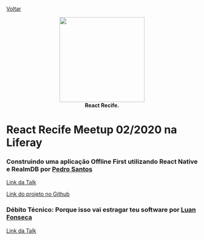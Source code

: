 [Voltar](README.md)

<p align="center">
  <img src="https://i.imgur.com/SQQfeHg.png" height="224" /><br/>
  <span><b>React Recife.</b></span><br/>
</p>
  
# React Recife Meetup 02/2020 na Liferay

### Construindo uma aplicação Offline First utilizando React Native e RealmDB por [Pedro Santos](https://www.linkedin.com/in/pedro-santos/)

[Link da Talk](https://docs.google.com/presentation/d/14n2uACltON1PUnBwFx-gmHHKOgYIGrKISgiTPJIbT2w/edit#slide=id.gc6f980f91_0_5)

[Link do projeto no Github](https://github.com/pedrocarlos-ti/workshop-realmdb)

### Débito Técnico: Porque isso vai estragar teu software por [Luan Fonseca](https://www.linkedin.com/in/luanfonceca/)

[Link da Talk](https://speakerdeck.com/labcodes/debito-tecnico-porque-isso-vai-estragar-teu-software)
